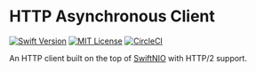 # HTTP Asynchronous Client
[![Swift Version](https://img.shields.io/badge/Swift-5-orange.svg)](http://swift.org)
[![MIT License](https://img.shields.io/badge/license-MIT-brightgreen.svg)](https://github.com/emarashliev/swift-nio-http-client/blob/master/LICENSE)
[![CircleCI](https://circleci.com/gh/emarashliev/swift-nio-http-client/tree/master.svg?style=svg&circle-token=eb02a1213e0e3aab44195dacb4980108d1ad52a3)](https://circleci.com/gh/emarashliev/swift-nio-http-client/tree/master)

An HTTP client built on the top of [SwiftNIO](https://github.com/apple/swift-nio) with HTTP/2 support.

